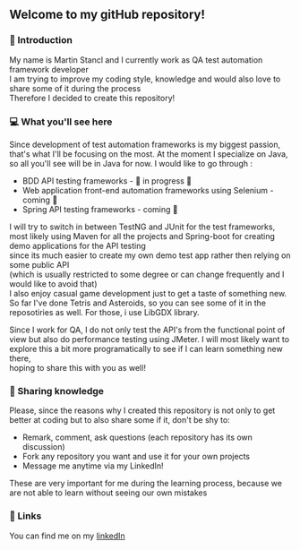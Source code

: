 ## Welcome to my gitHub repository!

### :wave: Introduction 

My name is Martin Stancl and I currently work as QA test automation framework developer  
I am trying to improve my coding style, knowledge and would also love to share some of it during the process  
Therefore I decided to create this repository!

### :computer: What you'll see here 

Since development of test automation frameworks is my biggest passion, that's what I'll be focusing on the most.
At the moment I specialize on Java, so all you'll see will be in Java for now.
I would like to go through :  

  - BDD API testing frameworks - :construction: in progress :construction:
  - Web application front-end automation frameworks using Selenium - coming :eyes:
  - Spring API testing frameworks - coming :eyes:
  


I will try to switch in between TestNG and JUnit for the test frameworks,  
most likely using Maven for all the projects and Spring-boot for creating demo applications for the API testing  
since its much easier to create my own demo test app rather then relying on some public API   
(which is usually restricted to some degree or can change frequently and I would like to avoid that)   
I also enjoy casual game development just to get a taste of something new. So far I've done Tetris and Asteroids,
so you can see some of it in the reposotiries as well. For those, i use LibGDX library.

Since I work for QA, I do not only test the API's from the functional point of view but also do performance testing
using JMeter. I will most likely want to explore this a bit more programatically to see if I can learn something new there,  
hoping to share this with you as well!

### :memo: Sharing knowledge
Please, since the reasons why I created this repository is not only to get better at coding but to also share some if it, don't be shy to:  

  - Remark, comment, ask questions (each repository has its own discussion)
  - Fork any repository you want and use it for your own projects
  - Message me anytime via my LinkedIn! 
  
These are very important for me during the learning process, because we are not able to learn without seeing our own mistakes  

### :link: Links
You can find me on my <a href="https://www.linkedin.com/in/martin-štancl-11b591108">linkedIn</a>
